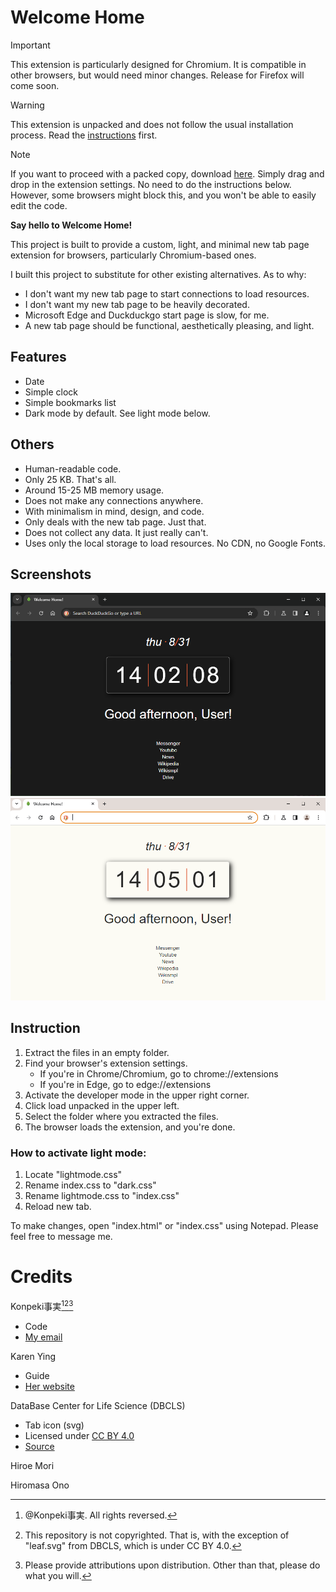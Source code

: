 # Welcome Home

> [!IMPORTANT]
> This extension is particularly designed for Chromium. It is compatible in other browsers, but would need minor changes. Release for Firefox will come soon.

> [!WARNING]
> This extension is unpacked and does not follow the usual installation process. Read the [instructions](https://github.com/Tachyon711/welcomehome#instruction) first.

> [!NOTE]
> If you want to proceed with a packed copy, download [here](https://github.com/Tachyon711/welcomehome/raw/main/Welcome%20Home.crx). Simply drag and drop in the extension settings. No need to do the instructions below. However, some browsers might block this, and you won't be able to easily edit the code.

**Say hello to Welcome Home!**

This project is built to provide a custom, light, and minimal new tab page extension for browsers, particularly Chromium-based ones.

I built this project to substitute for other existing alternatives. As to why:
- I don't want my new tab page to start connections to load resources. 
- I don't want my new tab page to be heavily decorated.
- Microsoft Edge and Duckduckgo start page is slow, for me.
- A new tab page should be functional, aesthetically pleasing, and light.

## Features
- Date
- Simple clock
- Simple bookmarks list
- Dark mode by default. See light mode below.

## Others
- Human-readable code.
- Only 25 KB. That's all.
- Around 15-25 MB memory usage.
- Does not make any connections anywhere.
- With minimalism in mind, design, and code.
- Only deals with the new tab page. Just that.
- Does not collect any data. It just really can't.
- Uses only the local storage to load resources. No CDN, no Google Fonts.

## Screenshots
![Dark theme](https://raw.githubusercontent.com/Tachyon711/welcomehome/main/1.PNG)
![Light theme](https://raw.githubusercontent.com/Tachyon711/welcomehome/main/2.PNG)

## Instruction

1. Extract the files in an empty folder.
2. Find your browser's extension settings.
     - If you're in Chrome/Chromium, go to chrome://extensions
     - If you're in Edge, go to edge://extensions
3. Activate the developer mode in the upper right corner.
4. Click load unpacked in the upper left.
5. Select the folder where you extracted the files.
6. The browser loads the extension, and you're done.

### How to activate light mode:
1. Locate "lightmode.css"
2. Rename index.css to "dark.css"
3. Rename lightmode.css to "index.css"
4. Reload new tab.

To make changes, open "index.html" or "index.css" using Notepad.
Please feel free to message me.

# Credits

Konpeki事実[^1][^2][^3]
- Code
- [My email](keiaa.07.05.00@gmail.com)

Karen Ying
- Guide
- [Her website](https://blog.karenying.com)

DataBase Center for Life Science (DBCLS)
- Tab icon (svg)
- Licensed under [CC BY 4.0](https://creativecommons.org/licenses/by/4.0/legalcode)
- [Source](https://commons.wikimedia.org/wiki/File:202204_Leaf.svg)

Hiroe Mori

Hiromasa Ono

[^1]: @Konpeki事実. All rights reversed.
[^2]: This repository is not copyrighted. That is, with the exception of "leaf.svg" from DBCLS, which is under CC BY 4.0. 
[^3]: Please provide attributions upon distribution. Other than that, please do what you will.

